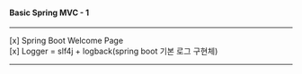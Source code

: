 #### Basic Spring MVC - 1

---

[x] Spring Boot Welcome Page    
[x] Logger = slf4j + logback(spring boot 기본 로그 구현체)    

---

